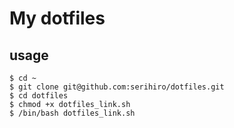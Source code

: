 # My dotfiles
## usage
```
$ cd ~
$ git clone git@github.com:serihiro/dotfiles.git
$ cd dotfiles
$ chmod +x dotfiles_link.sh
$ /bin/bash dotfiles_link.sh
```
